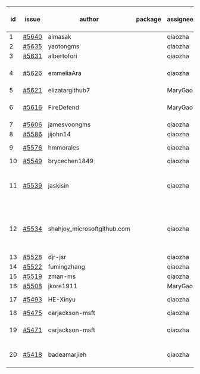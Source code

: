 | id | issue | author | package | assignee | bot advice | created date of issue | target release date | date from target |
| ------ | ------ | ------ | ------ | ------ | ------ | ------ | ------ | :-----: |
| 1 | [#5640](https://github.com/Azure/sdk-release-request/issues/5640) | almasak |  | qiaozha | new issue. | 10-23 | 11-21 |  |
| 2 | [#5635](https://github.com/Azure/sdk-release-request/issues/5635) | yaotongms |  | qiaozha | new issue. | 10-23 | 11-22 |  |
| 3 | [#5631](https://github.com/Azure/sdk-release-request/issues/5631) | albertofori |  | qiaozha | new issue. | 10-22 | 11-22 |  |
| 4 | [#5626](https://github.com/Azure/sdk-release-request/issues/5626) | emmeliaAra |  | qiaozha | Attention to inconsistent tag. | 10-22 | 11-22 |  |
| 5 | [#5621](https://github.com/Azure/sdk-release-request/issues/5621) | elizatargithub7 |  | MaryGao | new issue. | 10-16 | 11-22 |  |
| 6 | [#5616](https://github.com/Azure/sdk-release-request/issues/5616) | FireDefend |  | MaryGao | FirstBeta. HoldOn. TypeSpec. | 10-15 | 10-25 |  |
| 7 | [#5606](https://github.com/Azure/sdk-release-request/issues/5606) | jamesvoongms |  | qiaozha |  | 10-11 | 10-25 |  |
| 8 | [#5586](https://github.com/Azure/sdk-release-request/issues/5586) | jijohn14 |  | qiaozha | HoldOn. | 10-10 | 10-25 |  |
| 9 | [#5576](https://github.com/Azure/sdk-release-request/issues/5576) | hmmorales |  | qiaozha | FirstBeta. TypeSpec. | 10-07 | 10-25 |  |
| 10 | [#5549](https://github.com/Azure/sdk-release-request/issues/5549) | brycechen1849 |  | qiaozha |  | 09-29 | 10-11 |  |
| 11 | [#5539](https://github.com/Azure/sdk-release-request/issues/5539) | jaskisin |  | qiaozha | new comment. FirstGA. HoldOn. TypeSpec. | 09-27 | 10-24 |  |
| 12 | [#5534](https://github.com/Azure/sdk-release-request/issues/5534) | shahjoy_microsoftgithub.com |  | qiaozha | new comment. Attention to inconsistent tag. FirstBeta. | 09-25 | 10-25 |  |
| 13 | [#5528](https://github.com/Azure/sdk-release-request/issues/5528) | djr-jsr |  | qiaozha |  | 09-25 | 10-25 |  |
| 14 | [#5522](https://github.com/Azure/sdk-release-request/issues/5522) | fumingzhang |  | qiaozha |  | 09-24 | 10-24 |  |
| 15 | [#5519](https://github.com/Azure/sdk-release-request/issues/5519) | zman-ms |  | qiaozha | TypeSpec. | 09-24 | 10-25 |  |
| 16 | [#5508](https://github.com/Azure/sdk-release-request/issues/5508) | jkore1911 |  | MaryGao | FirstGA. | 09-16 | 10-24 |  |
| 17 | [#5493](https://github.com/Azure/sdk-release-request/issues/5493) | HE-Xinyu |  | qiaozha | FirstBeta. TypeSpec. | 09-13 | 10-24 |  |
| 18 | [#5475](https://github.com/Azure/sdk-release-request/issues/5475) | carjackson-msft |  | qiaozha | HoldOn. | 09-09 | 09-27 |  |
| 19 | [#5471](https://github.com/Azure/sdk-release-request/issues/5471) | carjackson-msft |  | qiaozha | Attention to inconsistent tag. | 09-09 | 09-27 |  |
| 20 | [#5418](https://github.com/Azure/sdk-release-request/issues/5418) | badeamarjieh |  | qiaozha | FirstGA. FirstBeta. TypeSpec. | 08-12 | 10-25 |  |
